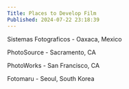 ```yaml
---
Title: Places to Develop Film
Published: 2024-07-22 23:18:39
---
```

Sistemas Fotograficos - Oaxaca, Mexico

PhotoSource - Sacramento, CA

PhotoWorks - San Francisco, CA

<span markdown="1" id="korea">Fotomaru - Seoul, South Korea</span>





